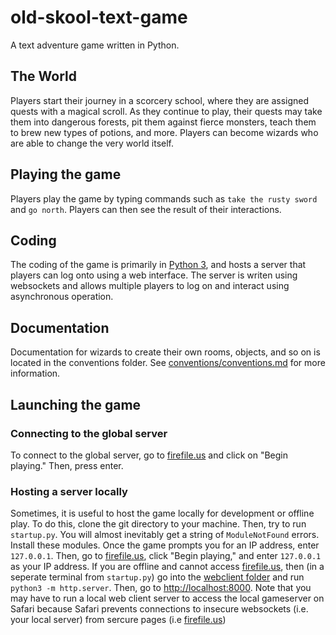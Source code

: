 # old-skool-text-game
A text adventure game written in Python.

## The World
Players start their journey in a scorcery school, where they are assigned quests with a magical scroll. As they continue to play, their quests may take them into dangerous forests, pit them against fierce monsters, teach them to brew new types of potions, and more. Players can become wizards who are able to change the very world itself.

## Playing the game
Players play the game by typing commands such as `take the rusty sword` and `go north`. Players can then see the result of their interactions.

## Coding
The coding of the game is primarily in [Python 3](https://www.python.org), and hosts a server that players can log onto using a web interface. The server is writen using websockets and allows multiple players to log on and interact using asynchronous operation. 

## Documentation
Documentation for wizards to create their own rooms, objects, and so on is located in the conventions folder. See [conventions/conventions.md](conventions/conventions.md) for more information.

## Launching the game
### Connecting to the global server
To connect to the global server, go to [firefile.us](https://firefile.us) and click on "Begin playing." Then, press enter. 

### Hosting a server locally
Sometimes, it is useful to host the game locally for development or offline play. To do this, clone the git directory to your machine. Then, try to run `startup.py`. You will almost inevitably get a string of `ModuleNotFound` errors. Install these modules. Once the game prompts you for an IP address, enter `127.0.0.1`. Then, go to [firefile.us](https://firefile.us), click "Begin playing," and enter `127.0.0.1` as your IP address. If you are offline and cannot access [firefile.us](https://firefile.us), then (in a seperate terminal from `startup.py`) go into the [webclient folder](webclient) and run `python3 -m http.server`. Then, go to [http://localhost:8000](http://localhost:8000). Note that you may have to run a local web client server to access the local gameserver on Safari because Safari prevents connections to insecure websockets (i.e. your local server) from sercure pages (i.e [firefile.us](https://firefile.us))